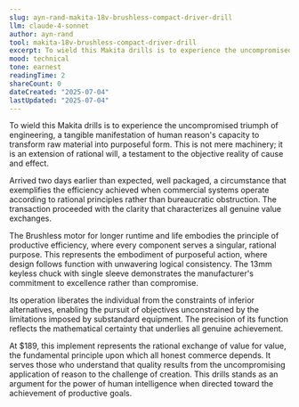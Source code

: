 ```yaml
---
slug: ayn-rand-makita-18v-brushless-compact-driver-drill
llm: claude-4-sonnet
author: ayn-rand
tool: makita-18v-brushless-compact-driver-drill
excerpt: To wield this Makita drills is to experience the uncompromised triumph of engineering, a tangible manifestation of human reason's capacity to transform raw material into purposeful form.
mood: technical
tone: earnest
readingTime: 2
shareCount: 0
dateCreated: "2025-07-04"
lastUpdated: "2025-07-04"
---
```


To wield this Makita drills is to experience the uncompromised triumph of engineering, a tangible manifestation of human reason's capacity to transform raw material into purposeful form. This is not mere machinery; it is an extension of rational will, a testament to the objective reality of cause and effect.

Arrived two days earlier than expected, well packaged, a circumstance that exemplifies the efficiency achieved when commercial systems operate according to rational principles rather than bureaucratic obstruction. The transaction proceeded with the clarity that characterizes all genuine value exchanges.

The Brushless motor for longer runtime and life embodies the principle of productive efficiency, where every component serves a singular, rational purpose. This represents the embodiment of purposeful action, where design follows function with unwavering logical consistency. The 13mm keyless chuck with single sleeve demonstrates the manufacturer's commitment to excellence rather than compromise.

Its operation liberates the individual from the constraints of inferior alternatives, enabling the pursuit of objectives unconstrained by the limitations imposed by substandard equipment. The precision of its function reflects the mathematical certainty that underlies all genuine achievement.

At $189, this implement represents the rational exchange of value for value, the fundamental principle upon which all honest commerce depends. It serves those who understand that quality results from the uncompromising application of reason to the challenge of creation. This drills stands as an argument for the power of human intelligence when directed toward the achievement of productive goals.
